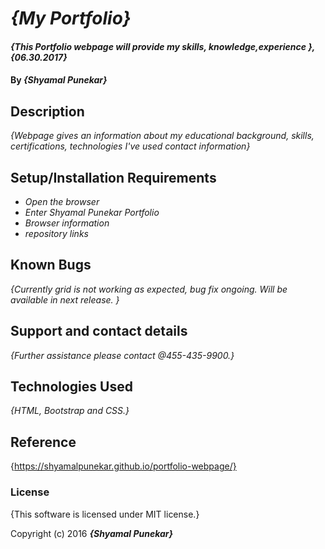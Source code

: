 # _{My Portfolio}_

#### _{This Portfolio webpage will provide my skills, knowledge,experience }, {06.30.2017}_

#### By _**{Shyamal Punekar}**_

## Description

_{Webpage gives an information about my educational background, skills, certifications, technologies I've used contact information}_

## Setup/Installation Requirements

* _Open the browser_
* _Enter Shyamal Punekar Portfolio_
* _Browser information_
* _repository links_

## Known Bugs
_{Currently grid is not working as expected, bug fix ongoing. Will be available in next release. }_

## Support and contact details
_{Further assistance please contact @455-435-9900.}_

## Technologies Used
_{HTML, Bootstrap and CSS.}_

## Reference
{https://shyamalpunekar.github.io/portfolio-webpage/}

### License

{This software is licensed under MIT license.}

Copyright (c) 2016 **_{Shyamal Punekar}_**
